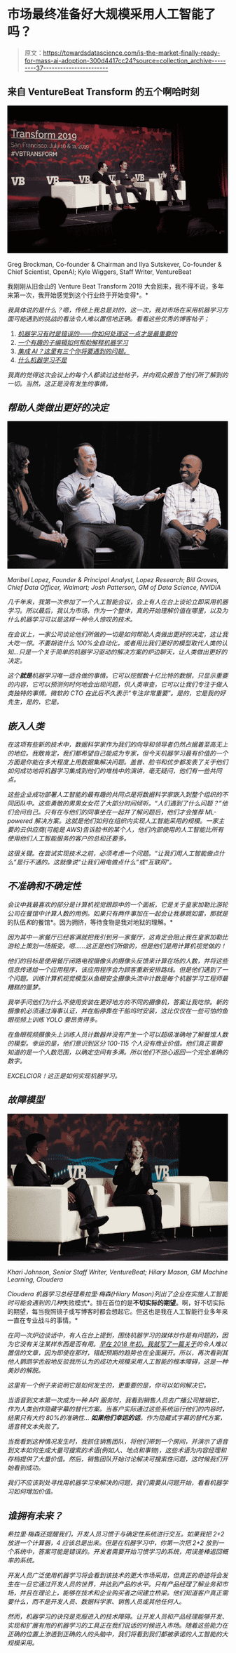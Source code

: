 # 市场最终准备好大规模采用人工智能了吗？

> 原文：<https://towardsdatascience.com/is-the-market-finally-ready-for-mass-ai-adoption-300d4417cc24?source=collection_archive---------37----------------------->

## 来自 VentureBeat Transform 的五个啊哈时刻

![](img/f5825351c50fd66be5aa4e01c56017f8.png)

Greg Brockman, Co-founder & Chairman and Ilya Sutskever, Co-founder & Chief Scientist, OpenAI; Kyle Wiggers, Staff Writer, VentureBeat

我刚刚从旧金山的 Venture Beat Transform 2019 大会回来，我不得不说，多年来第一次，我开始感觉到这个行业终于开始变得*。*

*我具体说的是什么？嗯，传统上我总是对的，这一次，我对市场在采用机器学习方面可能遇到的挑战的看法令人难以置信地正确。看看这些优秀的博客帖子；*

1.  *[机器学习有时是错误的——你如何处理这一点才是最重要的](https://blog.prototypr.io/machine-learning-is-sometimes-wrong-how-you-deal-with-that-is-everything-dc38b0cf61a8)*
2.  *[一个有趣的子编辑如何帮助解释机器学习](https://medium.com/datadriveninvestor/how-a-funny-subreddit-helps-explain-machine-learning-265aef3e8776)*
3.  *[集成 AI？这里有三个你将要遇到的问题。](https://medium.com/hackernoon/integrating-ai-here-are-3-problems-youre-about-to-encounter-f0f89414608f)*
4.  *[什么机器学习不是](https://medium.com/@aaronedell/what-machine-learning-isnt-d70f8a48d1ce?source=your_stories_page---------------------------)*

*我真的觉得这次会议上的每个人都读过这些帖子，并向观众报告了他们所了解到的一切。当然，这正是没有发生的事情。*

## *帮助人类做出更好的决定*

*![](img/65606db70db8c6bb60a939fa1ecc5914.png)*

*Maribel Lopez, Founder & Principal Analyst, Lopez Research; Bill Groves, Chief Data Officer, Walmart; Josh Patterson, GM of Data Science, NVIDIA*

*几千年来，我第一次参加了一个人工智能会议，会上有人在台上谈论立即采用机器学习。所以最后，我认为市场，作为一个整体，真的开始理解价值在哪里，以及为什么机器学习可以是这样一种令人惊叹的技术。*

*在会议上，一家公司谈论他们所做的一切是如何帮助人类做出更好的决定，这让我大吃一惊。不要胡说什么 100%全自动化，或者用比我们更好的模型取代人类的认知…只是一个关于简单的机器学习驱动的解决方案的炉边聊天，让人类做出更好的决定。*

*这个**就是**机器学习唯一适合做的事情。它可以挖掘数十亿比特的数据，只显示重要的内容，它可以预测何时何地会出现问题，供人类审查，它可以让我们专注于做人类独特的事情。微软的 CTO 在此后不久表示“专注非常重要”。是的，它是我的好先生，是的，它是。*

## *嵌入人类*

*在这项有些新的技术中，数据科学家作为我们的向导和领导者仍然占据着至高无上的地位。我敢肯定，我们都希望自己能成为专家，但今天机器学习最有价值的一个方面是你能在多大程度上用数据集解决问题。盖普、脸书和优步都发表了关于他们如何成功地将机器学习集成到他们的堆栈中的演讲，毫无疑问，他们有一些共同点。*

*这些企业成功部署人工智能的最有趣的共同点是将数据科学家嵌入到整个组织的不同团队中。这些勇敢的男男女女花了大部分时间倾听。“人们遇到了什么问题？”他们会问自己。只有在与他们的同事坐在一起并了解问题后，他们才会推荐 ML-powered 解决方案。这就是他们如何在组织内实现人工智能采用的规模。一家主要的云供应商(可能是 AWS)告诉脸书的某个人，他们内部使用的人工智能比所有使用他们人工智能服务的客户的总和还要多。*

*这很关键。在尝试实现技术之前，必须考虑一个问题。“让我们用人工智能做点什么”是行不通的。这就像说“让我们用电做点什么”或“互联网”。*

## *不准确和不确定性*

*会议中我最喜欢的部分是计算机视觉跟踪中的一个面板，它是关于皇家加勒比游轮公司在餐馆中计算人数的用例。如果只有两件事加在一起会让我暴跳如雷，那就是*的队伍*和*的餐馆*。因为拥挤，等待食物是我对地狱的理解。*

*因为其中一家餐厅已经客满就把我引到另一家餐厅，这肯定会阻止我在皇家加勒比游轮上策划一场叛变。嗯……这正是他们所做的，但是他们是用计算机视觉做的！*

*他们的目标是使用餐厅闭路电视摄像头的摄像头反馈来计算在场的人数，并将这些信息传递给一个应用程序，该应用程序会为顾客重新安排路线。但是他们遇到了一个问题。训练计算机视觉模型从鱼眼安全摄像头流中计数是每个机器学习工程师最糟糕的噩梦。*

*我举手问他们为什么不使用安装在更好地方的不同的摄像机，答案让我吃惊。新的摄像机必须通过海事认证，并在船停靠在干船坞时安装，这比仅仅在一些可怕的鱼眼视频上训练 YOLO 要昂贵得多。*

*在鱼眼视频摄像头上训练人员计数器并没有产生一个可以超级准确地了解餐馆人数的模型。幸运的是，他们意识到区分 100-115 个人没有商业价值。他们真正需要知道的是一个人数范围，以确定空间有多满。所以他们不担心返回一个完全准确的数字。*

*EXCELCIOR！这正是如何实现机器学习。*

## *故障模型*

*![](img/c8db3fca03a10bbd0bc1953f84abd5d0.png)*

*Khari Johnson, Senior Staff Writer, VentureBeat; Hilary Mason, GM Machine Learning, Cloudera*

*Cloudera 机器学习总经理希拉里·梅森(Hilary Mason)列出了企业在实施人工智能时可能会遇到的几种*失败模式*。排在首位的是**不切实际的期望**。啊，好不切实际的期望，每当我照镜子或写博客时都会想起它。但这也是我在人工智能行业多年来一直在专业战斗的事情。*

*在同一次炉边谈话中，有人在台上提到，围绕机器学习的媒体炒作是有问题的，因为它没有关注某样东西是否有用。[早在 2018 年初，我就写了一篇关于](https://medium.com/hackernoon/integrating-ai-here-are-3-problems-youre-about-to-encounter-f0f89414608f)的令人难以置信的文章，因为即使在那时，错配预期的趋势也在全面展开。所以，再次看到其他人鹦鹉学舌般地反驳我所认为的成功大规模采用人工智能的根本障碍，这是一种美妙的解脱。*

*这里有一个例子来说明它是如何发生的，更重要的是，你可以如何解决它。*

*当语音到文本第一次成为一种 API 服务时，我看到销售人员去广播公司推销它，作为人类创作隐藏字幕的替代方案。当客户实际通过这些系统运行他们的内容时，结果只有大约 80%的准确性… **如果他们幸运的话**。作为隐藏式字幕的替代方案，语音转文本失败了。*

*当我看到这种情况发生时，我抓住销售团队，将他们带到一个房间，并演示了语音到文本如何生成大量可搜索的术语(例如人、地点和事物)，这些术语为内容经理和存档提供了大量价值。然后，销售团队开始讨论解决可搜索性问题，这时候我们开始看到成功。*

*我们不应该到处寻找用机器学习来解决的问题，我们需要从问题开始，看看机器学习如何增加价值。*

## *谁拥有未来？*

*希拉里·梅森还提醒我们，开发人员习惯于与确定性系统进行交互。如果我把 2+2 放进一个计算器，4 应该总是出来。但是在机器学习中，你第一次把 2+2 放到一个系统中，答案可能是错误的。开发者需要开始习惯学习的系统，用误差棒返回概率的系统。*

*开发人员广泛使用机器学习将会看到该技术的更大市场采用，但真正的奇迹将会发生在一旦它通过开发人员的世界，并达到产品的水平。只有产品经理了解业务和市场，并且在理论上，能够在技术和企业购买者之间建立桥梁。他们知道客户真正需要什么，而不是开发人员、数据科学家、销售人员或其他任何人。*

*然而，机器学习的诀窍是克服进入的技术障碍。让开发人员和产品经理能够开发、实现和扩展有用的机器学习的工具正在我们说话的时候进入市场。随着这些能力在正确的位置上渗透到正确的人的头脑中，我们将看到我们都被承诺的人工智能的大规模采用。*